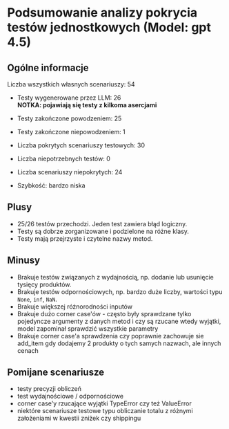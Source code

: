 # Podsumowanie analizy pokrycia testów jednostkowych (Model: gpt 4.5)

## Ogólne informacje

Liczba wszystkich własnych scenariuszy: 54

- Testy wygenerowane przez LLM: 26
<br/> <strong>NOTKA: pojawiają się testy z kilkoma asercjami</strong>
- Testy zakończone powodzeniem: 25
- Testy zakończone niepowodzeniem: 1


- Liczba pokrytych scenariuszy testowych: 30
- Liczba niepotrzebnych testów: 0
- Liczba scenariuszy niepokrytych: 24
- Szybkość: bardzo niska

## Plusy

- 25/26 testów przechodzi. Jeden test zawiera błąd logiczny.
- Testy są dobrze zorganizowane i podzielone na różne klasy.
- Testy mają przejrzyste i czytelne nazwy metod.

## Minusy

- Brakuje testów związanych z wydajnością, np. dodanie lub usunięcie tysięcy produktów.
- Brakuje testów odpornościowych, np. bardzo duże liczby, wartości typu `None`, `inf`, `NaN`.
- Brakuje większej różnorodności inputów
- Brakuje dużo corner case'ów - często były sprawdzane tylko pojedyncze argumenty z danych metod i czy są rzucane wtedy wyjątki, model zapominał sprawdzić wszystkie parametry
- Brakuje corner case'a sprawdzenia czy poprawnie zachowuje sie add_item gdy dodajemy 2 produkty o tych samych nazwach, ale innych cenach

## Pomijane scenariusze

- testy precyzji obliczeń
- test wydajnościowe / odpornościowe
- corner case'y rzucające wyjątki TypeError czy też ValueError
- niektóre scenariusze testowe typu obliczanie totalu z różnymi założeniami w kwestii zniżek czy shippingu

